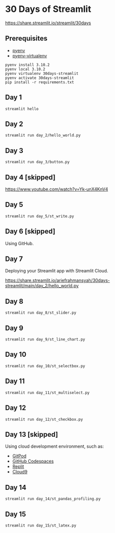 # 30 Days of Streamlit

https://share.streamlit.io/streamlit/30days

## Prerequisites

- [pyenv](https://github.com/pyenv/pyenv)
- [pyenv-virtualenv](https://github.com/pyenv/pyenv-virtualenv)

```
pyenv install 3.10.2
pyenv local 3.10.2
pyenv virtualenv 30days-streamlit
pyenv activate 30days-streamlit
pip install -r requirements.txt
```

## Day 1

```
streamlit hello
```

## Day 2

```
streamlit run day_2/hello_world.py
```

## Day 3

```
streamlit run day_3/button.py
```

## Day 4 [skipped]

https://www.youtube.com/watch?v=Yk-unX4KnV4

## Day 5

```
streamlit run day_5/st_write.py
```

## Day 6 [skipped]

Using GitHub.

## Day 7

Deploying your Streamlit app with Streamlit Cloud.

https://share.streamlit.io/ariefrahmansyah/30days-streamlit/main/day_2/hello_world.py

## Day 8

```
streamlit run day_8/st_slider.py
```

## Day 9

```
streamlit run day_9/st_line_chart.py
```

## Day 10

```
streamlit run day_10/st_selectbox.py
```

## Day 11

```
streamlit run day_11/st_multiselect.py
```

## Day 12

```
streamlit run day_12/st_checkbox.py
```

## Day 13 [skipped]

Using cloud development environment, such as:

- [GitPod](https://www.gitpod.io)
- [GitHub Codespaces](https://docs.github.com/en/codespaces/setting-up-your-project-for-codespaces/setting-up-your-python-project-for-codespaces)
- [Replit](https://replit.com)
- [Cloud9](https://aws.amazon.com/cloud9)

## Day 14

```
streamlit run day_14/st_pandas_profiling.py
```

## Day 15

```
streamlit run day_15/st_latex.py
```
